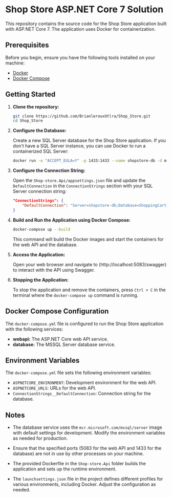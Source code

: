 # Shop Store ASP.NET Core 7 Solution

This repository contains the source code for the Shop Store application built with ASP.NET Core 7. The application uses Docker for containerization.

## Prerequisites

Before you begin, ensure you have the following tools installed on your machine:

- [Docker](https://docs.docker.com/get-docker/)
- [Docker Compose](https://docs.docker.com/compose/install/)

## Getting Started

1. **Clone the repository:**

    ```bash
    git clone https://github.com/BrianlerouxUtlra/Shop_Store.git
    cd Shop_Store
    ```

2. **Configure the Database:**

    Create a new SQL Server database for the Shop Store application. If you don't have a SQL Server instance, you can use Docker to run a containerized SQL Server:

    ```bash
    docker run -e "ACCEPT_EULA=Y" -p 1433:1433 --name shopstore-db -d mcr.microsoft.com/mssql/server
    ```

3. **Configure the Connection String:**

    Open the `Shop-store.Api/appsettings.json` file and update the `DefaultConnection` in the `ConnectionStrings` section with your SQL Server connection string:

    ```json
    "ConnectionStrings": {
        "DefaultConnection": "Server=shopstore-db;Database=ShoppingCart;Trusted_Connection=true;Encrypt=true;TrustServerCertificate=true;"
    }
    ```

4. **Build and Run the Application using Docker Compose:**

    ```bash
    docker-compose up --build
    ```

    This command will build the Docker images and start the containers for the web API and the database.

5. **Access the Application:**

    Open your web browser and navigate to (http://localhost:5083/swagger) to interact with the API using Swagger.

6. **Stopping the Application:**

    To stop the application and remove the containers, press `Ctrl + C` in the terminal where the `docker-compose up` command is running.

## Docker Compose Configuration

The `docker-compose.yml` file is configured to run the Shop Store application with the following services:

- **webapi:** The ASP.NET Core web API service.
- **database:** The MSSQL Server database service.

## Environment Variables

The `docker-compose.yml` file sets the following environment variables:

- `ASPNETCORE_ENVIRONMENT`: Development environment for the web API.
- `ASPNETCORE_URLS`: URLs for the web API.
- `ConnectionStrings__DefaultConnection`: Connection string for the database.

## Notes

- The database service uses the `mcr.microsoft.com/mssql/server` image with default settings for development. Modify the environment variables as needed for production.

- Ensure that the specified ports (5083 for the web API and 1433 for the database) are not in use by other processes on your machine.

- The provided Dockerfile in the `Shop-store.Api` folder builds the application and sets up the runtime environment.

- The `launchsettings.json` file in the project defines different profiles for various environments, including Docker. Adjust the configuration as needed.


